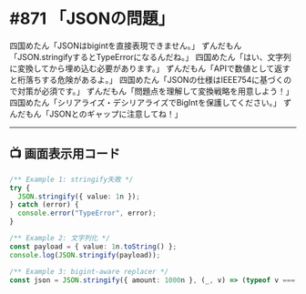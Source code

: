 # #871 「JSONの問題」

四国めたん「JSONはbigintを直接表現できません。」
ずんだもん「JSON.stringifyするとTypeErrorになるんだね。」
四国めたん「はい、文字列に変換してから埋め込む必要があります。」
ずんだもん「APIで数値として返すと桁落ちする危険があるよ。」
四国めたん「JSONの仕様はIEEE754に基づくので対策が必須です。」
ずんだもん「問題点を理解して変換戦略を用意しよう！」
四国めたん「シリアライズ・デシリアライズでBigIntを保護してください。」
ずんだもん「JSONとのギャップに注意してね！」

---

## 📺 画面表示用コード

```typescript
/** Example 1: stringify失敗 */
try {
  JSON.stringify({ value: 1n });
} catch (error) {
  console.error("TypeError", error);
}

/** Example 2: 文字列化 */
const payload = { value: 1n.toString() };
console.log(JSON.stringify(payload));

/** Example 3: bigint-aware replacer */
const json = JSON.stringify({ amount: 1000n }, (_, v) => (typeof v === "bigint" ? v.toString() : v));
```

